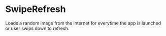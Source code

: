# SwipeRefresh

Loads a random image from the internet for everytime the app is launched or user swips down to refresh. 

